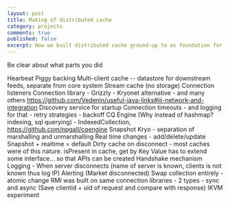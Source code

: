 ```yaml
---
layout: post
title: Making of distributed cache
category: projects
comments: true
published: false
excerpt: How we built distributed cache ground-up to as foundation for our microservices.
---
```


Be clear about what parts you did

Hearbeat
Piggy backing
Multi-client cache  --  datastore for downstream feeds, separate from core system
Stream cache (no storage)
Connection listeners
Connection library - Grizzly - Kryonet alternative - and many others https://github.com/Vedenin/useful-java-links#iii-network-and-integration
Discovery service for startup
Connection timeouts - and logging for that - retry strategies - backoff
CQ Engine (Why instead of hashmap? indexing, sql querying) - IndexedCollection, https://github.com/npgall/cqengine
Snapshot
Kryo - separation of marshalling and unmarshalling
Real time changes - add/delete/update
Snapshot + realtime = default
Dirty cache on disconnect - most caches were of this nature. 
isPresent in cache, get by Key
Value has to extend some interface... so that APIs can be created
Handshake mechanism
Logging - When server disconnects (name of server is known, clients is not known thus log IP)
Alerting (Market disconnected)
Swap collection entirely - atomic change
RMI was built on same connection libraries - 2 types - sync and async (Save clientid + uid of request and compare with response)
IKVM experiment
 